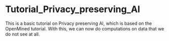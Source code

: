 # Tutorial_Privacy_preserving_AI
This is a basic tutorial on Privacy preserving AI, which is based on the OpenMined tutorial.
With this, we can now do computations on data that we do not see at all. 

